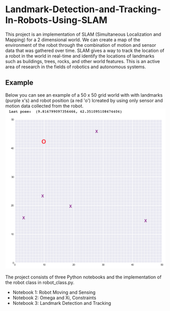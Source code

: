 # Landmark-Detection-and-Tracking-In-Robots-Using-SLAM
This project is an implementation of SLAM (Simultaneous Localization and Mapping) for a 2 dimensional world. We can create a map of the environment of the robot through the combination of motion and sensor data that was gathered over time.  SLAM gives a way to track the location of a robot in the world in real-time and identify the locations of landmarks such as buildings, trees, rocks, and other world features. This is an active area of research in the fields of robotics and autonomous systems.
## Example
Below you can see an example of a 50 x 50 grid world with with landmarks (purple x's) and robot position (a red 'o') lcreated by using only sensor and motion data collected from the robot.
![alt text](robot-world.png "Optional Title")

The project consists of three Python notebooks and the implementation of the robot class in robot_class.py.

- Notebook 1: Robot Moving and Sensing
- Notebook 2: Omega and Xi, Constraints
- Notebook 3: Landmark Detection and Tracking
